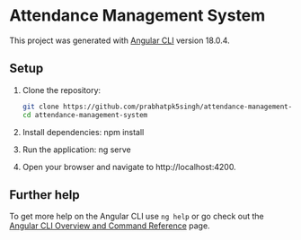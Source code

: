 # Attendance Management System
 
 This project was generated with [Angular CLI](https://github.com/angular/angular-cli) version 18.0.4.

## Setup

1. Clone the repository:
   ```bash
   git clone https://github.com/prabhatpk5singh/attendance-management-system.git
   cd attendance-management-system

2. Install dependencies:
    npm install

3. Run the application:
    ng serve

4. Open your browser and navigate to http://localhost:4200.

## Further help

To get more help on the Angular CLI use `ng help` or go check out the [Angular CLI Overview and Command Reference](https://angular.dev/tools/cli) page.
